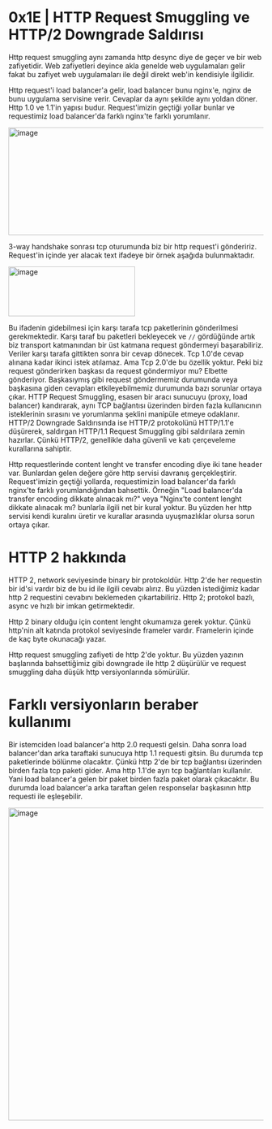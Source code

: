 # **0x1E | HTTP Request Smuggling ve HTTP/2 Downgrade Saldırısı**

Http request smuggling aynı zamanda http desync diye de geçer ve bir web zafiyetidir. Web zafiyetleri deyince akla genelde web uygulamaları gelir fakat bu zafiyet web 
uygulamaları ile değil direkt web'in kendisiyle ilgilidir. 

Http request'i load balancer'a gelir, load balancer bunu nginx'e, nginx de bunu uygulama servisine verir. Cevaplar da aynı şekilde aynı yoldan döner. Http 1.0 ve 
1.1'in yapısı budur. Request'imizin geçtiği yollar bunlar ve requestimiz load balancer'da farklı nginx'te farklı yorumlanır.

<img width="1459" height="212" alt="image" src="https://github.com/user-attachments/assets/1fe9c259-d9b6-4cf7-abb2-3793e3e8feb4" />

3-way handshake sonrası tcp oturumunda biz bir http request'i göndeririz. Request'in içinde yer alacak text ifadeye bir örnek aşağıda bulunmaktadır.

<img width="250" height="98" alt="image" src="https://github.com/user-attachments/assets/49dbd549-e215-4bda-996e-ac59240bdcc3" />

Bu ifadenin gidebilmesi için karşı tarafa tcp paketlerinin gönderilmesi gerekmektedir. Karşı taraf bu paketleri bekleyecek ve `//` gördüğünde artık biz transport katmanından bir üst katmana request göndermeyi başarabiliriz. Veriler karşı tarafa gittikten sonra bir cevap dönecek. Tcp 1.0'de cevap alınana kadar ikinci istek atılamaz. Ama Tcp 2.0'de bu özellik yoktur. Peki biz request gönderirken başkası da request göndermiyor mu? Elbette gönderiyor. Başkasıymış gibi request göndermemiz durumunda veya başkasına giden cevapları etkileyebilmemiz durumunda bazı sorunlar ortaya çıkar. HTTP Request Smuggling, esasen bir aracı sunucuyu (proxy, load balancer) kandırarak, aynı TCP bağlantısı üzerinden birden fazla kullanıcının isteklerinin sırasını ve yorumlanma şeklini manipüle etmeye odaklanır. HTTP/2 Downgrade Saldırısında ise HTTP/2 protokolünü HTTP/1.1'e düşürerek, saldırgan HTTP/1.1 Request Smuggling gibi saldırılara zemin hazırlar. Çünkü HTTP/2, genellikle daha güvenli ve katı çerçeveleme kurallarına sahiptir.

Http requestlerinde content lenght ve transfer encoding diye iki tane header var. Bunlardan gelen değere göre http servisi davranış gerçekleştirir. Request'imizin geçtiği yollarda, requestimizin load balancer'da farklı nginx'te farklı yorumlandığından bahsettik. Örneğin "Load balancer'da transfer encoding dikkate alınacak mı?" veya "Nginx'te content lenght dikkate alınacak mı? bunlarla ilgili net bir kural yoktur. Bu yüzden her http servisi kendi kuralını üretir ve kurallar arasında uyuşmazlıklar olursa sorun ortaya çıkar. 

# **HTTP 2 hakkında**

HTTP 2, network seviyesinde binary bir protokoldür. Http 2'de her requestin bir id'si vardır biz de bu id ile ilgili cevabı alırız. Bu yüzden istediğimiz kadar http 2 requestini cevabını beklemeden çıkartabiliriz. Http 2; protokol bazlı, async ve hızlı bir imkan getirmektedir. 

Http 2 binary olduğu için content lenght okumamıza gerek yoktur. Çünkü http'nin alt katında protokol seviyesinde frameler vardır. Framelerin içinde de kaç byte okunacağı yazar. 

Http request smuggling zafiyeti de http 2'de yoktur. Bu yüzden yazının başlarında bahsettiğimiz gibi downgrade ile http 2 düşürülür ve request smuggling daha düşük http versiyonlarında sömürülür.

# **Farklı versiyonların beraber kullanımı**

Bir istemciden load balancer'a http 2.0 requesti gelsin. Daha sonra load balancer'dan arka taraftaki sunucuya http 1.1 requesti gitsin. Bu durumda tcp paketlerinde bölünme olacaktır. Çünkü http 2'de bir tcp bağlantısı üzerinden birden fazla tcp paketi gider. Ama http 1.1'de ayrı tcp bağlantıları kullanılır. Yani load balancer'a gelen bir paket birden fazla paket olarak çıkacaktır. Bu durumda load balancer'a arka taraftan gelen responselar başkasının http requesti ile eşleşebilir.

<img width="1250" height="616" alt="image" src="https://github.com/user-attachments/assets/fd65cc5b-02da-4335-a6e7-0665e0fb19b7" />
